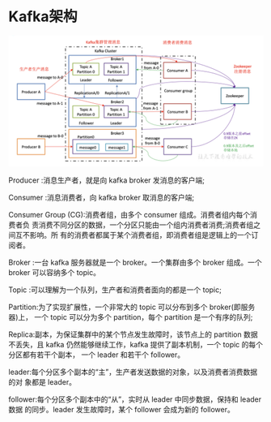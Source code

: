 # Kafka架构

![img](./assets/image-20220321124650603.png)

Producer :消息生产者，就是向 kafka broker 发消息的客户端;

Consumer :消息消费者，向 kafka broker 取消息的客户端;

Consumer Group (CG):消费者组，由多个 consumer 组成。消费者组内每个消费者负 责消费不同分区的数据，一个分区只能由一个组内消费者消费;消费者组之间互不影响。所 有的消费者都属于某个消费者组，即消费者组是逻辑上的一个订阅者。

Broker :一台 kafka 服务器就是一个 broker。一个集群由多个 broker 组成。一个 broker 可以容纳多个 topic。

Topic :可以理解为一个队列，生产者和消费者面向的都是一个 topic;

Partition:为了实现扩展性，一个非常大的 topic 可以分布到多个 broker(即服务器)上， 一个 topic 可以分为多个 partition，每个 partition 是一个有序的队列; 

Replica:副本，为保证集群中的某个节点发生故障时，该节点上的 partition 数据不丢失，且 kafka 仍然能够继续工作，kafka 提供了副本机制，一个 topic 的每个分区都有若干个副本， 一个 leader 和若干个 follower。

leader:每个分区多个副本的“主”，生产者发送数据的对象，以及消费者消费数据的对 象都是 leader。

follower:每个分区多个副本中的“从”，实时从 leader 中同步数据，保持和 leader 数据 的同步。leader 发生故障时，某个 follower 会成为新的 follower。